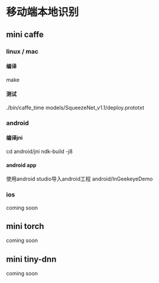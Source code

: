 # 移动端本地识别

## mini caffe 

### linux / mac
#### 编译
make

#### 测试
./bin/caffe_time models/SqueezeNet_v1.1/deploy.prototxt 

### android

#### 编译jni
cd android/jni
ndk-build -j8

#### android app
使用android studio导入android工程 android/InGeekeyeDemo  

### ios
coming soon

## mini torch
coming soon

## mini tiny-dnn
coming soon